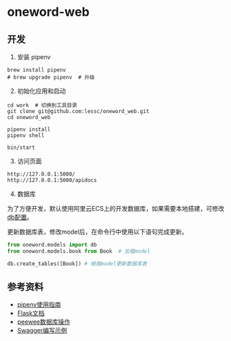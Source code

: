 # oneword-web

## 开发

1. 安装 pipenv

```shell
brew install pipenv
# brew upgrade pipenv  # 升级
```

2. 初始化应用和启动

```shell
cd work  # 切换到工具目录
git clone git@github.com:lessc/oneword_web.git
cd oneword_web

pipenv install
pipenv shell

bin/start
```

3. 访问页面

```shell
http://127.0.0.1:5000/
http://127.0.0.1:5000/apidocs
```

4. 数据库

为了方便开发，默认使用阿里云ECS上的开发数据库，如果需要本地搭建，可修改[db配置](https://github.com/lessc/oneword_web/blob/master/oneword/models/__init__.py#L9)。

更新数据库表，修改model后，在命令行中使用以下语句完成更新。

```python
from oneword.models import db
from oneword.models.book from Book  # 加载model

db.create_tables([Book]) # 根据model更新数据库表
```


## 参考资料

- [pipenv使用指南](https://crazygit.wiseturtles.com/2018/01/08/pipenv-tour/)
- [Flask文档](https://flask.palletsprojects.com/en/1.1.x/)
- [peewee数据库操作](http://docs.peewee-orm.com/en/latest/peewee/quickstart.html)
- [Swagger编写示例](https://github.com/flasgger/flasgger/tree/master/examples)